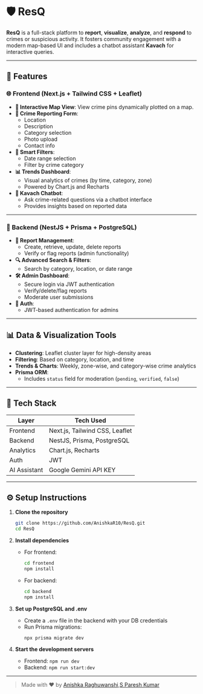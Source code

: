 # 🛡️ ResQ

**ResQ** is a full-stack platform to **report**, **visualize**, **analyze**, and **respond** to crimes or suspicious activity. It fosters community engagement with a modern map-based UI and includes a chatbot assistant **Kavach** for interactive queries.

---

## 🚀 Features

### 🌐 Frontend (Next.js + Tailwind CSS + Leaflet)
- **📍 Interactive Map View**: View crime pins dynamically plotted on a map.
- **📝 Crime Reporting Form**: 
  - Location
  - Description
  - Category selection
  - Photo upload
  - Contact info
- **📅 Smart Filters**:
  - Date range selection
  - Filter by crime category
- **📊 Trends Dashboard**:
  - Visual analytics of crimes (by time, category, zone)
  - Powered by Chart.js and Recharts
- **🧠 Kavach Chatbot**:
  - Ask crime-related questions via a chatbot interface
  - Provides insights based on reported data

---

### 🧩 Backend (NestJS + Prisma + PostgreSQL)
- **🧾 Report Management**:
  - Create, retrieve, update, delete reports
  - Verify or flag reports (admin functionality)
- **🔍 Advanced Search & Filters**:
  - Search by category, location, or date range
- **🛠 Admin Dashboard**:
  - Secure login via JWT authentication
  - Verify/delete/flag reports
  - Moderate user submissions
- **🔐 Auth**:
  - JWT-based authentication for admins

---

## 📊 Data & Visualization Tools
- **Clustering**: Leaflet cluster layer for high-density areas
- **Filtering**: Based on category, location, and time
- **Trends & Charts**: Weekly, zone-wise, and category-wise crime analytics
- **Prisma ORM**:
  - Includes `status` field for moderation (`pending`, `verified`, `false`)

---

## 📁 Tech Stack

| Layer      | Tech Used                         |
|------------|-----------------------------------|
| Frontend   | Next.js, Tailwind CSS, Leaflet    |
| Backend    | NestJS, Prisma, PostgreSQL        |
| Analytics  | Chart.js, Recharts               |
| Auth       | JWT                               |
| AI Assistant | Google Gemini API KEY   |

---

## ⚙️ Setup Instructions

1. **Clone the repository**  
   ```bash
   git clone https://github.com/AnishkaR10/ResQ.git
   cd ResQ
   ```

2. **Install dependencies**  
   - For frontend:  
     ```bash
     cd frontend
     npm install
     ```
   - For backend:  
     ```bash
     cd backend
     npm install
     ```

3. **Set up PostgreSQL and .env**  
   - Create a `.env` file in the backend with your DB credentials  
   - Run Prisma migrations:  
     ```bash
     npx prisma migrate dev
     ```

4. **Start the development servers**  
   - Frontend: `npm run dev`  
   - Backend: `npm run start:dev`

---



> Made with ❤️ by [Anishka Raghuwanshi](https://github.com/AnishkaR10),[S Paresh Kumar](https://github.com/SPareshKumar)
